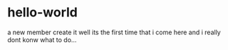 # hello-world
 a new member create it
well its the first time that i come here and i really dont konw what to do...
